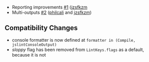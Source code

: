 - Reporting improvements [#1][1] ([jzsfkzm][2]
- Multi-outputs [#2][4] ([philcali][3] and [jzsfkzm][2])

## Compatibility Changes

- console formatter is now defined at `formatter in (Compile, jslintConsoleOutput)`
- _sloppy_ flag has been removed from `LintKeys.flags` as a default, because it is not

[1]: https://github.com/philcali/sbt-jslint/pull/1
[2]: https://github.com/jzsfkzm
[3]: https://github.com/philcali
[4]: https://github.com/philcali/sbt-jslint/issues/2
